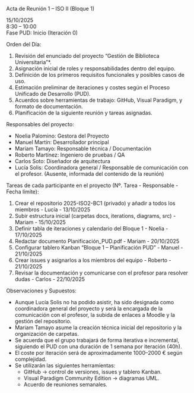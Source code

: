 Acta de Reunión 1 – ISO II (Bloque 1)

15/10/2025  
8:30 – 10:00  
Fase PUD: Inicio (Iteración 0)


Orden del Día:
1. Revisión del enunciado del proyecto “Gestión de Biblioteca Universitaria”*.  
2. Asignación inicial de roles y responsabilidades dentro del equipo.  
3. Definición de los primeros requisitos funcionales y posibles casos de uso.  
4. Estimación preliminar de iteraciones y costes según el Proceso Unificado de Desarrollo (PUD).  
5. Acuerdos sobre herramientas de trabajo: GitHub, Visual Paradigm, y formato de documentación.  
6. Planificación de la siguiente reunión y tareas asignadas.


Responsables del proyecto: 
- Noelia Palomino: Gestora del Proyecto 
- Manuel Martín: Desarrollador principal 
- Mariam Tamayo: Responsable técnica / Documentación 
- Roberto Martínez: Ingeniero de pruebas / QA 
- Carlos Soto: Diseñador de arquitectura
- Lucía Solis: Coordinadora general / Responsable de comunicación con el profesor. (Ausente, informada del contenido de la reunión)


Tareas de cada participante en el proyecto (Nº. Tarea - Responsable - Fecha límite):
1. Crear el repositorio 2025-ISO2-BC1 (privado) y añadir a todos los miembros - Lucía - 13/10/2025 
2. Subir estructura inicial (carpetas docs, iterations, diagrams, src) - Mariam - 15/10/2025 
3. Definir tabla de iteraciones y calendario del Bloque 1 - Noelia - 17/10/2025 
4. Redactar documento Planificación_PUD.pdf - Mariam - 20/10/2025 
5. Configurar tablero Kanban “Bloque 1 – Planificación PUD” - Manuel - 21/10/2025 
6. Crear issues y asignarlos a los miembros del equipo - Roberto - 21/10/2025 
7. Revisar la documentación y comunicarse con el profesor para resolver dudas - Carlos - 22/10/2025 


Observaciones y Supuestos:
- Aunque Lucía Solis no ha podido asistir, ha sido designada como coordinadora general del proyecto y será la encargada de la comunicación con el profesor, la subida de enlaces a Moodle y la gestión del repositorio.  
- Mariam Tamayo asume la creación técnica inicial del repositorio y la organización de carpetas.  
- Se acuerda que el grupo trabajará de forma iterativa e incremental, siguiendo el PUD con una duración de 1 semana por iteración (40h).  
- El coste por iteración será de aproximadamente 1000–2000 € según complejidad.  
- Se utilizarán las siguientes herramientas:
  - GitHub → control de versiones, issues y tablero Kanban.  
  - Visual Paradigm Community Edition → diagramas UML.  
  - Acuerdo de reuniones semanales.
 
